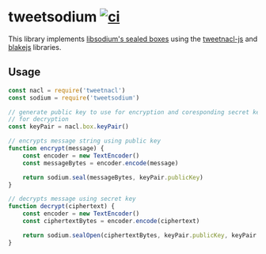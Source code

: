  # tweetsodium [![ci](https://github.com/github/tweetsodium/workflows/tests/badge.svg)](https://github.com/github/tweetsodium/actions?query=workflow%3Aci)

 This library implements [libsodium's sealed boxes](https://download.libsodium.org/doc/public-key_cryptography/sealed_boxes) using the [tweetnacl-js](https://github.com/dchest/tweetnacl-js) and [blakejs](https://github.com/dcposch/blakejs) libraries.

 ## Usage

```javascript
const nacl = require('tweetnacl')
const sodium = require('tweetsodium')

// generate public key to use for encryption and coresponding secret key to use
// for decryption
const keyPair = nacl.box.keyPair()

// encrypts message string using public key
function encrypt(message) {
    const encoder = new TextEncoder()
    const messageBytes = encoder.encode(message)

    return sodium.seal(messageBytes, keyPair.publicKey)
}

// decrypts message using secret key
function decrypt(ciphertext) {
    const encoder = new TextEncoder()
    const ciphertextBytes = encoder.encode(ciphertext)

    return sodium.sealOpen(ciphertextBytes, keyPair.publicKey, keyPair.secretKey)
}
```





